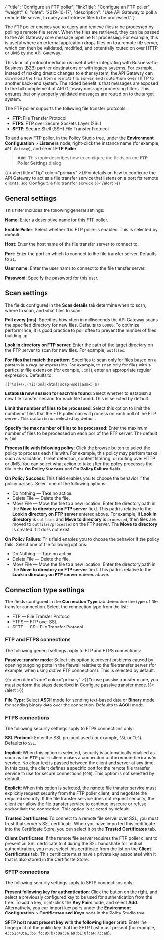 {
"title": "Configure an FTP poller",
"linkTitle": "Configure an FTP poller",
"weight": 6,
"date": "2019-10-17",
"description": "Use API Gateway to poll a remote file server, to query and retrieve files to be processed."
}

The FTP poller enables you to query and retrieve files to be processed by polling a remote file server. When the files are retrieved, they can be passed to the API Gateway core message pipeline for processing. For example, this is useful where an external application drops files on to a remote file server, which can then be validated, modified, and potentially routed on over HTTP or JMS by the API Gateway.

This kind of protocol mediation is useful when integrating with Business-to-Business (B2B) partner destinations or with legacy systems. For example, instead of making drastic changes to either system, the API Gateway can download the files from a remote file server, and route them over HTTP to another back-end system. The added benefit is that messages are exposed to the full complement of API Gateway message processing filters. This ensures that only properly validated messages are routed on to the target system.

The FTP poller supports the following file transfer protocols:

* **FTP**: File Transfer Protocol
* **FTPS**: FTP over Secure Sockets Layer (SSL)
* **SFTP**: Secure Shell (SSH) File Transfer Protocol

To add a new FTP poller, in the Policy Studio tree, under the **Environment Configuration** > **Listeners**
node, right-click the instance name (for example, `API Gateway`), and select **FTP Poller**
> **Add**. This topic describes how to configure the fields on the **FTP Poller Settings**
dialog.

{{< alert title="Tip" color="primary" >}}For details on how to configure the API Gateway to act as a file transfer service that listens on a port for remote clients, see [Configure a file transfer service](/docs/apigw_poldev/general_file_transfer/).{{< /alert >}}

## General settings

This filter includes the following general settings:

**Name**:
Enter a descriptive name for this FTP poller.

**Enable Poller**:
Select whether this FTP poller is enabled. This is selected by default.

**Host**:
Enter the host name of the file transfer server to connect to.

**Port**:
Enter the port on which to connect to the file transfer server. Defaults to `21`.

**User name**:
Enter the user name to connect to the file transfer server.

**Password**:
Specify the password for this user.

## Scan settings

The fields configured in the **Scan details**
tab determine when to scan, where to scan, and what files to scan:

**Poll every (ms)**:
Specifies how often in milliseconds the API Gateway scans the specified directory for new files. Defaults to `60000`. To optimize performance, it is good practice to poll often to prevent the number of files building up.

**Look in directory on FTP server**:
Enter the path of the target directory on the FTP server to scan for new files. For example, `outfiles`.

**For files that match the pattern**:
Specifies to scan only for files based on a pattern in a regular expression. For example, to scan only for files with a particular file extension (for example, `.xml`), enter an appropriate regular expression. Defaults to:

```
([^\s]+(\.(?i)(xml|xhtml|soap|wsdl|asmx))$)
```

**Establish new session for each file found**:
Select whether to establish a new file transfer session for each file found. This is selected by default.

**Limit the number of files to be processed**:
Select this option to limit the number of files that the FTP poller can will process on each poll of the FTP server. This option is not selected by default.

**Specify the max number of files to be processed**:
Enter the maximum number of files to be processed on each poll of the FTP server. The default is `100`.

**Process file with following policy**:
Click the browse button to select the policy to process each file with. For example, this policy may perform tasks such as validation, threat detection, content filtering, or routing over HTTP or JMS. You can select what action to take after the policy processes the file in the **On Policy Success**
and **On Policy Failure**
fields.

**On Policy Success**:
This field enables you to choose the behavior if the policy passes. Select one of the following options:

* Do Nothing — Take no action.
* Delete File — Delete the file.
* Move File — Move the file to a new location. Enter the directory path in the **Move to directory on FTP server** field. This path is relative to the **Look in directory on FTP server** entered above. For example, if **Look in directory** is `outfiles` and **Move to directory** is `processed`, then files are moved to `outfiles/processed` on the FTP server. The **Move to directory** is created if it does not exist.

**On Policy Failure**:
This field enables you to choose the behavior if the policy fails. Select one of the following options:

* Do Nothing — Take no action.
* Delete File — Delete the file.
* Move File — Move the file to a new location. Enter the directory path in the **Move to directory on FTP server** field. This path is relative to the **Look in directory on FTP server** entered above.

## Connection type settings

The fields configured in the **Connection Type**
tab determine the type of file transfer connection. Select the connection type from the list:

* FTP — File Transfer Protocol
* FTPS — FTP over SSL
* SFTP — SSH File Transfer Protocol

### FTP and FTPS connections

The following general settings apply to FTP and FTPS connections:

**Passive transfer mode**:
Select this option to prevent problems caused by opening outgoing ports in the firewall relative to the file transfer server (for example, when using *active*
FTP connections). This is selected by default.

{{< alert title="Note" color="primary" >}}To use passive transfer mode, you must perform the steps described in [Configure passive transfer mode](/docs/apigw_poldev/general_file_transfer/#configure-passive-transfer-mode).{{< /alert >}}

**File Type**:
Select **ASCII**
mode for sending text-based data or **Binary**
mode for sending binary data over the connection. Defaults to **ASCII**
mode.

### FTPS connections

The following security settings apply to FTPS connections only:

**SSL Protocol**:
Enter the SSL protocol used (for example, `SSL`
or `TLS`). Defaults to `SSL`.

**Implicit**:
When this option is selected, security is automatically enabled as soon as the FTP poller client makes a connection to the remote file transfer service. No clear text is passed between the client and server at any time. In this case, the client defines a specific port for the remote file transfer service to use for secure connections (`990`). This option is not selected by default.

**Explicit**:
When this option is selected, the remote file transfer service must explicitly request security from the FTP poller client, and negotiate the required security. If the file transfer service does not request security, the client can allow the file transfer service to continue insecure or refuse and/or limit the connection. This option is selected by default.

**Trusted Certificates**:
To connect to a remote file server over SSL, you must trust that server's SSL certificate. When you have imported this certificate into the Certificate Store, you can select it on the **Trusted Certificates**
tab.

**Client Certificates**:
If the remote file server requires the FTP poller client to present an SSL certificate to it during the SSL handshake for mutual authentication, you must select this certificate from the list on the **Client Certificates**
tab. This certificate must have a private key associated with it that is also stored in the Certificate Store.

### SFTP connections

The following security settings apply to SFTP connections only:

**Present following key for authentication**:
Click the button on the right, and select a previously configured key to be used for authentication from the tree. To add a key, right-click the **Key Pairs**
node, and select **Add**. Alternatively, you can import key pairs under the **Environment Configuration** > **Certificates and Keys**
node in the Policy Studio tree.

**SFTP host must present key with the following finger print**:
Enter the fingerprint of the public key that the SFTP host must present (for example, `43:51:43:a1:b5:fc:8b:b7:0a:3a:a9:b1:0f:66:73:a8`).
